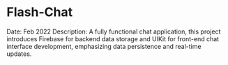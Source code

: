 # Flash-Chat
Date: Feb 2022
Description:
A fully functional chat application, this project introduces Firebase for backend data storage and UIKit for front-end chat interface development, emphasizing data persistence and real-time updates.
